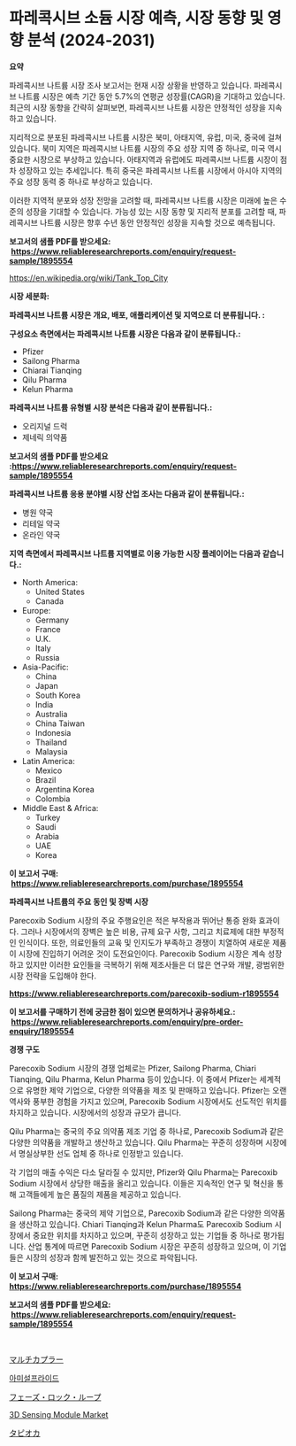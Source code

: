 <p><h1>파레콕시브 소듐 시장 예측, 시장 동향 및 영향 분석 (2024-2031)</h1></p><p><strong>요약</strong></p>
<p><p>파레콕시브 나트륨 시장 조사 보고서는 현재 시장 상황을 반영하고 있습니다. 파레콕시브 나트륨 시장은 예측 기간 동안 5.7%의 연평균 성장률(CAGR)을 기대하고 있습니다. 최근의 시장 동향을 간략히 살펴보면, 파레콕시브 나트륨 시장은 안정적인 성장을 지속하고 있습니다.</p><p>지리적으로 분포된 파레콕시브 나트륨 시장은 북미, 아태지역, 유럽, 미국, 중국에 걸쳐 있습니다. 북미 지역은 파레콕시브 나트륨 시장의 주요 성장 지역 중 하나로, 미국 역시 중요한 시장으로 부상하고 있습니다. 아태지역과 유럽에도 파레콕시브 나트륨 시장이 점차 성장하고 있는 추세입니다. 특히 중국은 파레콕시브 나트륨 시장에서 아시아 지역의 주요 성장 동력 중 하나로 부상하고 있습니다.</p><p>이러한 지역적 분포와 성장 전망을 고려할 때, 파레콕시브 나트륨 시장은 미래에 높은 수준의 성장을 기대할 수 있습니다. 가능성 있는 시장 동향 및 지리적 분포를 고려할 때, 파레콕시브 나트륨 시장은 향후 수년 동안 안정적인 성장을 지속할 것으로 예측됩니다.</p></p>
<p><strong>보고서의 샘플 PDF를 받으세요: &nbsp;<a href="https://www.reliableresearchreports.com/enquiry/request-sample/1895554">https://www.reliableresearchreports.com/enquiry/request-sample/1895554</a></strong></p>
<p><a href="https://en.wikipedia.org/wiki/Tank_Top_City">https://en.wikipedia.org/wiki/Tank_Top_City</a></p>
<p><strong>시장 세분화:</strong></p>
<p><strong> 파레콕시브 나트륨 시장은 개요, 배포, 애플리케이션 및 지역으로 더 분류됩니다. :</strong></p>
<p><strong>구성요소 측면에서는 파레콕시브 나트륨 시장은 다음과 같이 분류됩니다.:</strong></p>
<p><ul><li>Pfizer</li><li>Sailong Pharma</li><li>Chiarai Tianqing</li><li>Qilu Pharma</li><li>Kelun Pharma</li></ul></p>
<p><strong> 파레콕시브 나트륨 유형별 시장 분석은 다음과 같이 분류됩니다.:</strong></p>
<p><ul><li>오리지널 드럭</li><li>제네릭 의약품</li></ul></p>
<p><strong>보고서의 샘플 PDF를 받으세요 :<a href="https://www.reliableresearchreports.com/enquiry/request-sample/1895554">https://www.reliableresearchreports.com/enquiry/request-sample/1895554</a></strong></p>
<p><strong> 파레콕시브 나트륨 응용 분야별 시장 산업 조사는 다음과 같이 분류됩니다.:</strong></p>
<p><ul><li>병원 약국</li><li>리테일 약국</li><li>온라인 약국</li></ul></p>
<p><strong>지역 측면에서 파레콕시브 나트륨 지역별로 이용 가능한 시장 플레이어는 다음과 같습니다.:</strong></p>
<p><ul>
    <li>
        North America:
        <ul>
            <li>United States</li>
            <li>Canada</li>
        </ul>
    </li>
    <li>
        Europe:
        <ul>
            <li>Germany</li>
            <li>France</li>
            <li>U.K.</li>
            <li>Italy</li>
            <li>Russia</li>
        </ul>
    </li>
    <li>
        Asia-Pacific:
        <ul>
            <li>China</li>
            <li>Japan</li>
            <li>South Korea</li>
            <li>India</li>
            <li>Australia</li>
            <li>China Taiwan</li>
            <li>Indonesia</li>
            <li>Thailand</li>
            <li>Malaysia</li>
        </ul>
    </li>
    <li>
        Latin America:
        <ul>
            <li>Mexico</li>
            <li>Brazil</li>
            <li>Argentina Korea</li>
            <li>Colombia</li>
        </ul>
    </li>
    <li>
        Middle East & Africa:
        <ul>
            <li>Turkey</li>
            <li>Saudi</li>
            <li>Arabia</li>
            <li>UAE</li>
            <li>Korea</li>
        </ul>
    </li>
    </ul></p>
<p><strong>이 보고서 구매: &nbsp;<a href="https://www.reliableresearchreports.com/purchase/1895554">https://www.reliableresearchreports.com/purchase/1895554</a></strong></p>
<p><strong>파레콕시브 나트륨의 주요 동인 및 장벽 시장</strong></p>
<p><p>Parecoxib Sodium 시장의 주요 주행요인은 적은 부작용과 뛰어난 통증 완화 효과이다. 그러나 시장에서의 장벽은 높은 비용, 규제 요구 사항, 그리고 치료제에 대한 부정적인 인식이다. 또한, 의료인들의 교육 및 인지도가 부족하고 경쟁이 치열하여 새로운 제품이 시장에 진입하기 어려운 것이 도전요인이다. Parecoxib Sodium 시장은 계속 성장하고 있지만 이러한 요인들을 극복하기 위해 제조사들은 더 많은 연구와 개발, 광범위한 시장 전략을 도입해야 한다.</p></p>
<p><strong><a href="https://www.reliableresearchreports.com/parecoxib-sodium-r1895554">https://www.reliableresearchreports.com/parecoxib-sodium-r1895554</a></strong></p>
<p><strong>이 보고서를 구매하기 전에 궁금한 점이 있으면 문의하거나 공유하세요.: &nbsp;<a href="https://www.reliableresearchreports.com/enquiry/pre-order-enquiry/1895554">https://www.reliableresearchreports.com/enquiry/pre-order-enquiry/1895554</a></strong></p>
<p><strong>경쟁 구도</strong></p>
<p><p>Parecoxib Sodium 시장의 경쟁 업체로는 Pfizer, Sailong Pharma, Chiari Tianqing, Qilu Pharma, Kelun Pharma 등이 있습니다. 이 중에서 Pfizer는 세계적으로 유명한 제약 기업으로, 다양한 의약품을 제조 및 판매하고 있습니다. Pfizer는 오랜 역사와 풍부한 경험을 가지고 있으며, Parecoxib Sodium 시장에서도 선도적인 위치를 차지하고 있습니다. 시장에서의 성장과 규모가 큽니다.</p><p>Qilu Pharma는 중국의 주요 의약품 제조 기업 중 하나로, Parecoxib Sodium과 같은 다양한 의약품을 개발하고 생산하고 있습니다. Qilu Pharma는 꾸준히 성장하며 시장에서 명실상부한 선도 업체 중 하나로 인정받고 있습니다.</p><p>각 기업의 매출 수익은 다소 달라질 수 있지만, Pfizer와 Qilu Pharma는 Parecoxib Sodium 시장에서 상당한 매출을 올리고 있습니다. 이들은 지속적인 연구 및 혁신을 통해 고객들에게 높은 품질의 제품을 제공하고 있습니다.</p><p>Sailong Pharma는 중국의 제약 기업으로, Parecoxib Sodium과 같은 다양한 의약품을 생산하고 있습니다. Chiari Tianqing과 Kelun Pharma도 Parecoxib Sodium 시장에서 중요한 위치를 차지하고 있으며, 꾸준히 성장하고 있는 기업들 중 하나로 평가됩니다. 산업 통계에 따르면 Parecoxib Sodium 시장은 꾸준히 성장하고 있으며, 이 기업들은 시장의 성장과 함께 발전하고 있는 것으로 파악됩니다.</p></p>
<p><strong>이 보고서 구매: &nbsp; <a href="https://www.reliableresearchreports.com/purchase/1895554">https://www.reliableresearchreports.com/purchase/1895554</a></strong></p>
<p><strong>보고서의 샘플 PDF를 받으세요: &nbsp;<a href="https://www.reliableresearchreports.com/enquiry/request-sample/1895554">https://www.reliableresearchreports.com/enquiry/request-sample/1895554</a></strong><strong></strong></p>
<p>&nbsp;</p>
<p><p><a href="https://github.com/TerrellConn/Market-Research-Report-List-2/blob/main/328012634566.md">マルチカプラー</a></p><p><a href="https://github.com/shampaakter36/Market-Research-Report-List-2/blob/main/368622644743.md">아미설프라이드</a></p><p><a href="https://github.com/schmahlson/Market-Research-Report-List-3/blob/main/644340134565.md">フェーズ・ロック・ループ</a></p><p><a href="https://github.com/nathandecarvalho/Market-Research-Report-List-4/blob/main/3d-sensing-module-market.md">3D Sensing Module Market</a></p><p><a href="https://medium.com/@sashabeier2023/%E3%82%BF%E3%83%94%E3%82%AA%E3%82%AB%E7%94%A3%E6%A5%AD%E5%88%86%E6%9E%90%E3%83%AC%E3%83%9D%E3%83%BC%E3%83%88-%E3%81%9D%E3%81%AE%E5%B8%82%E5%A0%B4%E8%A6%8F%E6%A8%A1-%E3%82%B7%E3%82%A7%E3%82%A2-%E3%82%A2%E3%83%97%E3%83%AA%E3%82%B1%E3%83%BC%E3%82%B7%E3%83%A7%E3%83%B3-%E5%9C%B0%E5%9F%9F-%E7%AB%B6%E4%BA%89%E6%88%A6%E7%95%A5%E3%81%AB%E9%96%A2%E3%81%99%E3%82%8B%E3%83%88%E3%83%AC%E3%83%B3%E3%83%89-2024%E5%B9%B4-2031%E5%B9%B4-4d74e2f56531">タピオカ</a></p></p>